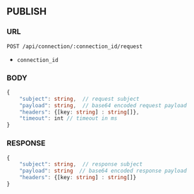 
## PUBLISH

### URL

```
POST /api/connection/:connection_id/request
```

- `connection_id`



### BODY

```typescript
{
    "subject": string,	// request subject
    "payload": string,  // base64 encoded request payload
    "headers": {[key: string] : string[]},
    "timeout": int // timeout in ms 
}
```


### RESPONSE
```typescript
{
    "subject": string,	// response subject
    "payload": string  // base64 encoded response payload
    "headers": {[key: string] : string[]}
}
```